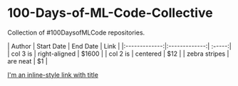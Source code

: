 # 100-Days-of-ML-Code-Collective
Collection of #100DaysofMLCode repositories. 


| Author        | Start Date    |  End Date    |  Link  |
|:-------------:|:-------------:| :-----:|
| col 3 is      | right-aligned |  $1600 |
| col 2 is      | centered      |    $12 |
| zebra stripes | are neat      |     $1 |


[I'm an inline-style link with title](https://www.google.com)
